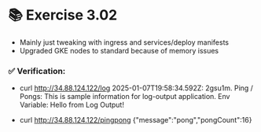 # 📚 Exercise 3.02
- Mainly just tweaking with ingress and services/deploy manifests
- Upgraded GKE nodes to standard because of memory issues



### ✅ Verification:
- curl http://34.88.124.122/log
2025-01-07T19:58:34.592Z: 2gsu1m. Ping / Pongs: This is sample information for log-output application.
Env Variable: Hello from Log Output!

- curl http://34.88.124.122/pingpong
{"message":"pong","pongCount":16}

